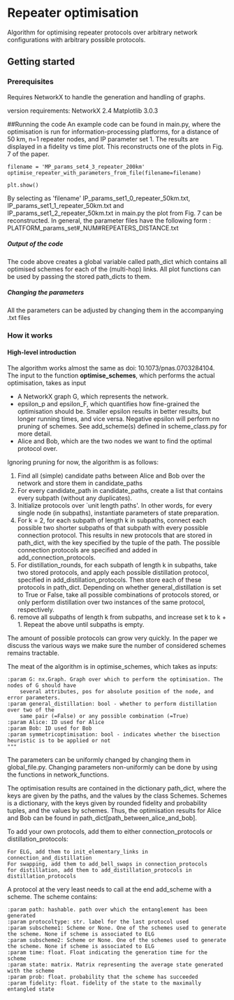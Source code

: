 # Repeater optimisation

Algorithm for optimising repeater protocols over arbitrary network configurations with arbitrary possible protocols.

## Getting started

### Prerequisites

Requires NetworkX to handle the generation and handling of graphs.

version requirements:
NetworkX 2.4
Matplotlib 3.0.3

##Running the code
An example code can be found in main.py, where the optimisation is run for information-processing platforms,
for a distance of 50 km, n=1 repeater nodes, and IP parameter set 1. The results are displayed in a
fidelity vs time plot. This reconstructs one of the plots in Fig. 7 of the paper.

    filename = 'MP_params_set4_3_repeater_200km'
    optimise_repeater_with_parameters_from_file(filename=filename)

    plt.show()


By selecting as 'filename'  IP_params_set1_0_repeater_50km.txt, IP_params_set1_1_repeater_50km.txt and IP_params_set1_2_repeater_50km.txt in main.py
 the plot from Fig. 7 can be reconstructed. In general, the parameter files have the following form : PLATFORM_params_set#_NUM#REPEATERS_DISTANCE.txt

##### Output of the code
The code above creates a global variable called path_dict which contains all optimised schemes for each of the (multi-hop) links. All plot functions can be used by passing the stored path_dicts to them.
##### Changing the parameters
All the parameters can be adjusted by changing them in the accompanying .txt files



### How it works

#### High-level introduction
The algorithm works almost the same as doi: 10.1073/pnas.0703284104. The input to the function **optimise_schemes**, which performs the actual optimisation, takes as input

- A NetworkX graph G, which represents the network.
- epsilon_p and epsilon_F, which quantifies how fine-grained the optimisation should be. Smaller epsilon results in better results, but longer running times, and vice versa. Negative epsilon will perform no pruning of schemes. See add_scheme(s) defined in scheme_class.py for more detail.
- Alice and Bob, which are the two nodes we want to find the optimal protocol over.

Ignoring pruning for now, the algorithm is as follows:

1. Find all (simple) candidate paths between Alice and Bob over the network and store them in candidate_paths
2. For every candidate_path in candidate_paths, create a list that contains every subpath (without any duplicates).
3. Initialize protocols over `unit length paths'. In other words, for every single node (in subpaths), instantiate parameters of state preparation.
4. For k = 2, for each subpath of length k in subpaths, connect each possible two shorter subpaths of that subpath with every possible connection protocol. This results in new protocols that are stored in path_dict, with the key specified by the tuple of the path. The possible connection protocols are specified and added in add_connection_protocols.
5. For distillation_rounds, for each subpath of length k in subpaths, take two stored protocols, and apply each possible distillation protocol, specified in add_distillation_protocols. Then store each of these protocols in path_dict. Depending on whether general_distillation is set to True or False, take all possible combinations of protocols stored, or only perform distillation over two instances of the same protocol, respectively.
6. remove all subpaths of length k from subpaths, and increase set k to k + 1. Repeat the above until subpaths is empty.


The amount of possible protocols can grow very quickly. In the paper we discuss the various ways we make sure the number of considered schemes remains tractable.

The meat of the algorithm is in optimise_schemes, which takes as inputs:

    :param G: nx.Graph. Graph over which to perform the optimisation. The nodes of G should have
        several attributes, pos for absolute position of the node, and error parameters.
    :param general_distillation: bool - whether to perform distillation over two of the
        same pair (=False) or any possible combination (=True)
    :param Alice: ID used for Alice
    :param Bob: ID used for Bob
    :param symmetricoptimisation: bool - indicates whether the bisection heuristic is to be applied or not
    """

The parameters can be uniformly changed by changing them in global_file.py. Changing parameters non-uniformly can be done by using the functions in network_functions.

The optimisation results are contained in the dictionary path_dict, where the keys are given by the paths, and the values by the class Schemes.
Schemes is a dictionary, with the keys given by rounded fidelity and probability tuples, and the values by schemes.
Thus, the optimisation results for Alice and Bob can be found in path_dict[path_between_alice_and_bob].

To add your own protocols, add them to either connection_protocols or distillation_protocols:

    For ELG, add them to init_elementary_links in connection_and_distillation
    For swapping, add them to add_bell_swaps in connection_protocols
    for distillation, add them to add_distillation_protocols in distillation_protocols

A protocol at the very least needs to call at the end add_scheme with a scheme. The scheme contains:

    :param path: hashable. path over which the entanglement has been generated
    :param protocoltype: str. label for the last protocol used
    :param subscheme1: Scheme or None. One of the schemes used to generate the scheme. None if scheme is associated to ELG
    :param subscheme2: Scheme or None. One of the schemes used to generate the scheme. None if scheme is associated to ELG
    :param time: float. Float indicating the generation time for the scheme
    :param state: matrix. Matrix representing the average state generated with the scheme
    :param prob: float. probability that the scheme has succeeded
    :param fidelity: float. fidelity of the state to the maximally entangled state
    
